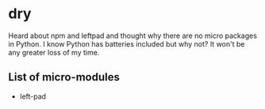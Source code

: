 # dry
Heard about npm and leftpad and thought why there are no micro packages in Python. I know Python has batteries included but why not? It won't be any greater loss of my time.

## List of micro-modules
 
* left-pad
